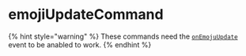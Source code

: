 # emojiUpdateCommand

{% hint style="warning" %}
These commands need the [`onEmojuUpdate`](../guides/client-events.md) event to be anabled to work.
{% endhint %}

